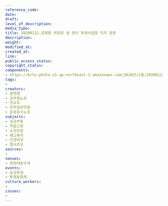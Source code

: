 ```yaml
---
reference_code: 
date: 
draft: 
level_of_description: 
media_type: 
title: 20200122-김명환 위원장 설 맞이 투쟁사업장 지지 방문
description: 
weight: 
modified_at: 
created_at: 
link: 
public_access_status: 
copyright_status: 
components:
- https://kctu-photo.s3.ap-northeast-2.amazonaws.com/2020년/1월/20200122-김명환+위원장+설+맞이+투쟁사업장+지지+방문/2_CTU8278.jpg
tags:
- 
creators:
- 총연맹
- 공무원노조
- 전교조
- 민주일반연맹
- 공공운수노조
subjects:
- 공공부문
- 직접고용
- 노조탄압
- 해고복직
- 인권여성
- 열사추모
sources:
- 
venues:
- 청와대분수대
events:
- 농성투쟁
- 투쟁문화제
culture_workers:
- 
issues:
- 
---
```


